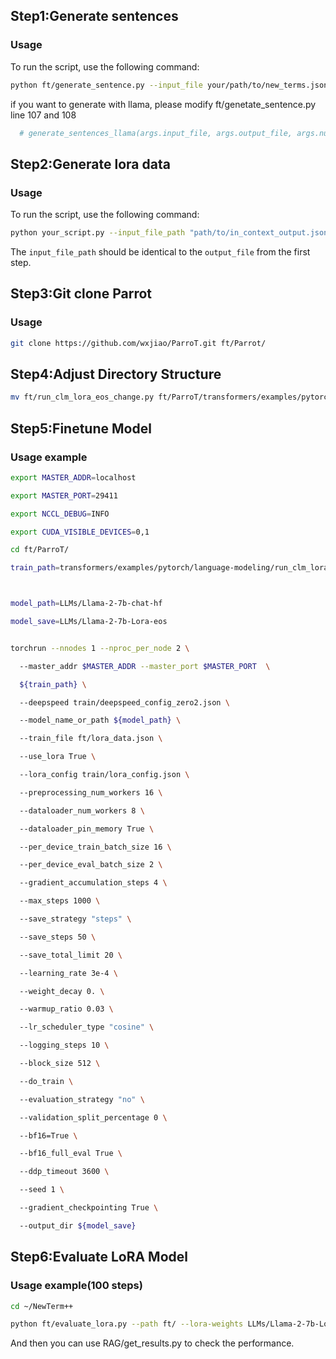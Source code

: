 ## Step1:Generate sentences

### Usage

To run the script, use the following command:

```bash
python ft/generate_sentence.py --input_file your/path/to/new_terms.jsonl --output_file path/to/in_context_output.jsonl --num_sentences number of sentences to generate for each term
```

if  you want  to generate with llama, please modify ft/genetate_sentence.py line 107 and 108

```python
  # generate_sentences_llama(args.input_file, args.output_file, args.num_sentences,"LLMs/Llama-3-70B-Instruct")
```



## Step2:Generate lora data

### Usage

To run the script, use the following command:

```bash
python your_script.py --input_file_path "path/to/in_context_output.jsonl.jsonl" --output_file_path "path/to/lora_data.json"
```

The `input_file_path` should be identical to the `output_file` from the first step.



## Step3:Git clone Parrot

### Usage

```bash
git clone https://github.com/wxjiao/ParroT.git ft/Parrot/
```



## Step4:Adjust Directory Structure

```BASH
mv ft/run_clm_lora_eos_change.py ft/ParroT/transformers/examples/pytorch/language-modeling
```



## Step5:Finetune Model

### Usage example

```bash
export MASTER_ADDR=localhost

export MASTER_PORT=29411

export NCCL_DEBUG=INFO

export CUDA_VISIBLE_DEVICES=0,1

cd ft/ParroT/

train_path=transformers/examples/pytorch/language-modeling/run_clm_lora_eos_change.py



model_path=LLMs/Llama-2-7b-chat-hf

model_save=LLMs/Llama-2-7b-Lora-eos


torchrun --nnodes 1 --nproc_per_node 2 \

  --master_addr $MASTER_ADDR --master_port $MASTER_PORT  \

  ${train_path} \

  --deepspeed train/deepspeed_config_zero2.json \

  --model_name_or_path ${model_path} \

  --train_file ft/lora_data.json \

  --use_lora True \

  --lora_config train/lora_config.json \

  --preprocessing_num_workers 16 \

  --dataloader_num_workers 8 \

  --dataloader_pin_memory True \

  --per_device_train_batch_size 16 \

  --per_device_eval_batch_size 2 \

  --gradient_accumulation_steps 4 \

  --max_steps 1000 \

  --save_strategy "steps" \

  --save_steps 50 \

  --save_total_limit 20 \

  --learning_rate 3e-4 \

  --weight_decay 0. \

  --warmup_ratio 0.03 \

  --lr_scheduler_type "cosine" \

  --logging_steps 10 \

  --block_size 512 \

  --do_train \

  --evaluation_strategy "no" \

  --validation_split_percentage 0 \

  --bf16=True \

  --bf16_full_eval True \

  --ddp_timeout 3600 \

  --seed 1 \

  --gradient_checkpointing True \

  --output_dir ${model_save}
```



## Step6:Evaluate LoRA Model

### Usage example(100 steps)

```bash
cd ~/NewTerm++

python ft/evaluate_lora.py --path ft/ --lora-weights LLMs/Llama-2-7b-Lora-eos/checkpoint-100/adapter_model --model LLMs/Llama-2-7b-chat-hf
```

And then you can use RAG/get_results.py to check the performance.